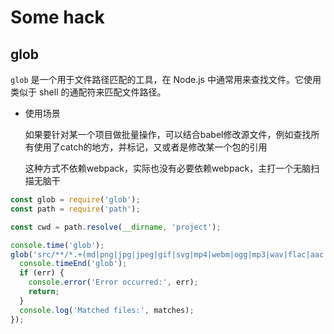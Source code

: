 # Some hack

## glob

`glob` 是一个用于文件路径匹配的工具，在 Node.js 中通常用来查找文件。它使用类似于 shell 的通配符来匹配文件路径。

- 使用场景

  如果要针对某一个项目做批量操作，可以结合babel修改源文件，例如查找所有使用了catch的地方，并标记，又或者是修改某一个包的引用

  这种方式不依赖webpack，实际也没有必要依赖webpack，主打一个无脑扫描无脑干

```js
const glob = require('glob');
const path = require('path');

const cwd = path.resolve(__dirname, 'project');

console.time('glob');
glob('src/**/*.+(md|png|jpg|jpeg|gif|svg|mp4|webm|ogg|mp3|wav|flac|aac|woff|woff2|eot|ttf|otf)', { cwd, dot: true }, (err, matches) => {
  console.timeEnd('glob');
  if (err) {
    console.error('Error occurred:', err);
    return;
  }
  console.log('Matched files:', matches);
});
```

